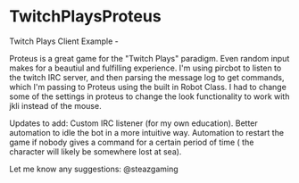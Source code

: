 TwitchPlaysProteus
==================

Twitch Plays Client Example - 

Proteus is a great game for the "Twitch Plays" paradigm. Even random input makes for a beautiul
and fulfilling experience. I'm using pircbot to listen to the twitch IRC server, and then parsing
the message log to get commands, which I'm passing to Proteus using the built in Robot Class.  I had
to change some of the settings in proteus to change the look functionality to work with jkli instead of
the mouse.

Updates to add: Custom IRC listener (for my own education). Better automation to idle the bot in a more
intuitive way. Automation to restart the game if nobody gives a command for a certain period of time (
the character will likely be somewhere lost at sea).

Let me know any suggestions: @steazgaming
